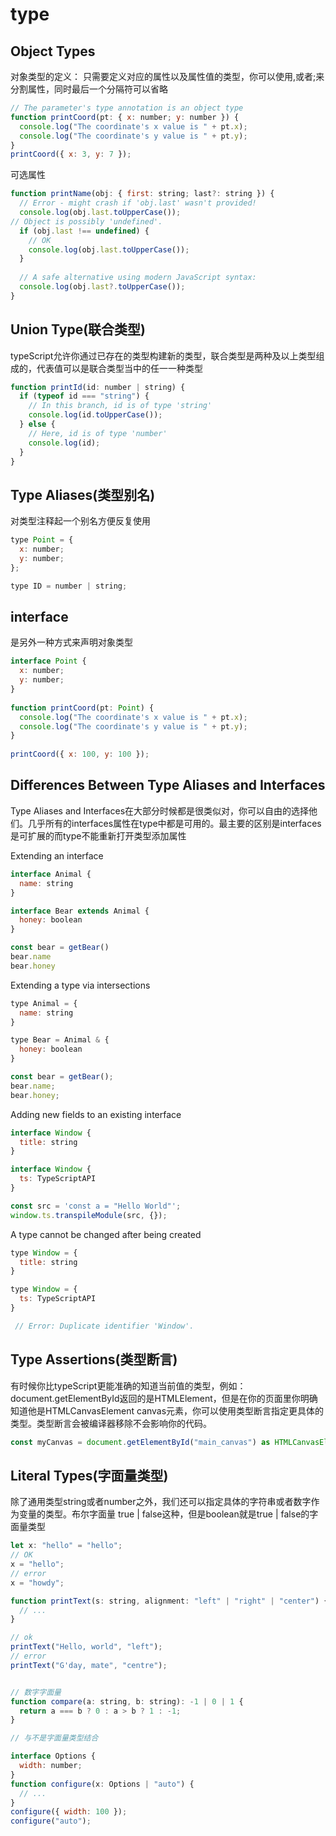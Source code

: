 # type 

## Object Types

对象类型的定义： 只需要定义对应的属性以及属性值的类型，你可以使用,或者;来分割属性，同时最后一个分隔符可以省略

```js
// The parameter's type annotation is an object type
function printCoord(pt: { x: number; y: number }) {
  console.log("The coordinate's x value is " + pt.x);
  console.log("The coordinate's y value is " + pt.y);
}
printCoord({ x: 3, y: 7 });
```

可选属性

```js
function printName(obj: { first: string; last?: string }) {
  // Error - might crash if 'obj.last' wasn't provided!
  console.log(obj.last.toUpperCase());
// Object is possibly 'undefined'.
  if (obj.last !== undefined) {
    // OK
    console.log(obj.last.toUpperCase());
  }
 
  // A safe alternative using modern JavaScript syntax:
  console.log(obj.last?.toUpperCase());
}
```

## Union Type(联合类型)

typeScript允许你通过已存在的类型构建新的类型，联合类型是两种及以上类型组成的，代表值可以是联合类型当中的任一一种类型

```js
function printId(id: number | string) {
  if (typeof id === "string") {
    // In this branch, id is of type 'string'
    console.log(id.toUpperCase());
  } else {
    // Here, id is of type 'number'
    console.log(id);
  }
}
```

## Type Aliases(类型别名)

对类型注释起一个别名方便反复使用

```js
type Point = {
  x: number;
  y: number;
};

type ID = number | string;
```

## interface 

是另外一种方式来声明对象类型

```js
interface Point {
  x: number;
  y: number;
}
 
function printCoord(pt: Point) {
  console.log("The coordinate's x value is " + pt.x);
  console.log("The coordinate's y value is " + pt.y);
}
 
printCoord({ x: 100, y: 100 });
```

## Differences Between Type Aliases and Interfaces

Type Aliases and Interfaces在大部分时候都是很类似对，你可以自由的选择他们。几乎所有的interfaces属性在type中都是可用的。最主要的区别是interfaces是可扩展的而type不能重新打开类型添加属性

Extending an interface 

```js
interface Animal {
  name: string
}

interface Bear extends Animal {
  honey: boolean
}

const bear = getBear() 
bear.name
bear.honey
```

Extending a type via intersections
```js
type Animal = {
  name: string
}

type Bear = Animal & { 
  honey: boolean 
}

const bear = getBear();
bear.name;
bear.honey;
```

Adding new fields to an existing interface

```js
interface Window {
  title: string
}

interface Window {
  ts: TypeScriptAPI
}

const src = 'const a = "Hello World"';
window.ts.transpileModule(src, {});
```

A type cannot be changed after being created

```js
type Window = {
  title: string
}

type Window = {
  ts: TypeScriptAPI
}

 // Error: Duplicate identifier 'Window'.
```

## Type Assertions(类型断言)

有时候你比typeScript更能准确的知道当前值的类型，例如： document.getElementById返回的是HTMLElement，但是在你的页面里你明确知道他是HTMLCanvasElement canvas元素，你可以使用类型断言指定更具体的类型。类型断言会被编译器移除不会影响你的代码。

```js
const myCanvas = document.getElementById("main_canvas") as HTMLCanvasElement;
```

## Literal Types(字面量类型)

除了通用类型string或者number之外，我们还可以指定具体的字符串或者数字作为变量的类型。布尔字面量 true | false这种，但是boolean就是true | false的字面量类型

```js
let x: "hello" = "hello";
// OK
x = "hello";
// error
x = "howdy";
```

```js
function printText(s: string, alignment: "left" | "right" | "center") {
  // ...
}

// ok
printText("Hello, world", "left");
// error
printText("G'day, mate", "centre");


// 数字字面量
function compare(a: string, b: string): -1 | 0 | 1 {
  return a === b ? 0 : a > b ? 1 : -1;
}

// 与不是字面量类型结合

interface Options {
  width: number;
}
function configure(x: Options | "auto") {
  // ...
}
configure({ width: 100 });
configure("auto");
```